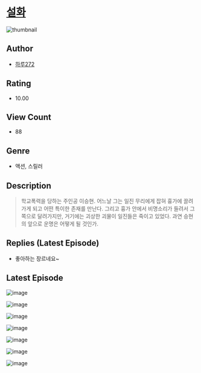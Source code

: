 # [설화](https://comic.naver.com/challenge/list?titleId=810692)
![thumbnail](https://image-comic.pstatic.net/user_contents_data/challenge_comic/2023/05/24/367010/upload_7233681735172765241_480x623.jpeg)

## Author
- [하루272](https://comic.naver.com/artistTitle?id=367010)

## Rating
- 10.00

## View Count
- 88

## Genre
- 액션, 스릴러

## Description
> 학교폭력을 당하는 주인공 이승현. 어느날 그는 일진 무리에게 잡혀 흉가에 끌려가게 되고 어떤 특이한 존재를 만난다. 그리고 흉가 안에서 비명소리가 들려서 그쪽으로 달려가지만, 거기에는 괴상한 괴물이 일진들은 죽이고 있었다. 과연 승현의 앞으로 운명은 어떻게 될 것인가.

## Replies (Latest Episode)
- 좋아하는 장르네요~

## Latest Episode
![image](https://image-comic.pstatic.net/user_contents_data/challenge_comic/2023/05/24/367010/upload_7377522238601716272.jpeg)

![image](https://image-comic.pstatic.net/user_contents_data/challenge_comic/2023/05/24/367010/upload_7149573505790849593.jpeg)

![image](https://image-comic.pstatic.net/user_contents_data/challenge_comic/2023/05/24/367010/upload_7305177460783593825.jpeg)

![image](https://image-comic.pstatic.net/user_contents_data/challenge_comic/2023/05/24/367010/upload_7306027405585496165.jpeg)

![image](https://image-comic.pstatic.net/user_contents_data/challenge_comic/2023/05/24/367010/upload_7364853445878178608.jpeg)

![image](https://image-comic.pstatic.net/user_contents_data/challenge_comic/2023/05/24/367010/upload_3977019737865859172.jpeg)

![image](https://image-comic.pstatic.net/user_contents_data/challenge_comic/2023/05/24/367010/upload_7293915373720723809.jpeg)
